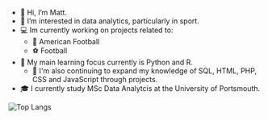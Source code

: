- 👋 Hi, I’m Matt.
- 👀 I’m interested in data analytics, particularly in sport.
- 💻 Im currently working on projects related to:
  - 🏈 American Football
  - ⚽️ Football
- 🌱 My main learning focus currently is Python and R.
  - 🧠 I'm also continuing to expand my knowledge of SQL, HTML, PHP, CSS and JavaScript through projects.
- 🎓 I currently study MSc Data Analytcis at the University of Portsmouth.

<!---
matthewglen/matthewglen is a ✨ special ✨ repository because its `README.md` (this file) appears on your GitHub profile.
You can click the Preview link to take a look at your changes.
--->
![Top Langs](https://github-readme-stats.vercel.app/api/top-langs/?username=matthewglen&theme=tokyonight)
